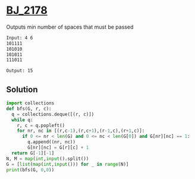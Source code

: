 # [BJ_2178](https://acmicpc.net/problem/2178)

Outputs min number of spaces that must be passed

```txt
Input: 4 6
101111
101010
101011
111011

Output: 15
```

## Solution

```py
import collections
def bfs(G, r, c):
  q = collections.deque([(r, c)])
  while q:
    r, c = q.popleft()
    for nr, nc in [(r,c-1),(r,c+1),(r-1,c),(r+1,c)]:
      if 0 <= nr < len(G) and 0 <= nc < len(G[0]) and G[nr][nc] == 1:
        q.append((nr, nc))
        G[nr][nc] = G[r][c] + 1
  return G[-1][-1]
N, M = map(int,input().split())
G = [list(map(int,input())) for _ in range(N)]
print(bfs(G, 0,0))
```
